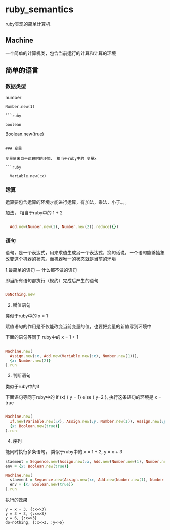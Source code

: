 # ruby_semantics

ruby实现的简单计算机

## Machine

一个简单的计算机类，包含当前运行的计算和计算的环境

## 简单的语言

### 数据类型

number

```
Number.new(1)

```ruby

boolean

```
Boolean.new(true)

```

### 变量

变量值来自于运算时的环境， 相当于ruby中的 变量x

```ruby

  Variable.new(:x)

```

### 运算

运算要包含运算的环境才能进行运算，有加法，乘法，小于。。。

加法， 相当于ruby中的 1 + 2

```ruby

  Add.new(Number.new(1), Number.new(2)).reduce({})

```


### 语句

语句，是一个表达式，用来求值生成另一个表达式，换句话说，一个语句能够抽象改变这个机器的状态。而机器唯一的状态就是当前的环境

1.最简单的语句 --  什么都不做的语句

即当所有语句都执行（规约）完成后产生的语句

```ruby

DoNothing.new

```

2. 赋值语句

类似于ruby中的 x = 1

赋值语句的作用是不仅能改变当前变量的值，也要把变量的新值写到环境中

下面的语句等同于 ruby中的 x = 1 + 1

```ruby

Machine.new(
  Assign.new(:x, Add.new(Variable.new(:x), Number.new(1))),
  {x: Number.new(2)}
).run

```

3. 判断语句

类似于ruby中的if

下面语句等同于ruby中的 if (x) { y = 1} else { y=2 }, 执行这条语句的环境是 x = true

``` ruby

Machine.new(
  If.new(Variable.new(:x), Assign.new(:y, Number.new(1)), Assign.new(:y, Number.new(2))),
  {x: Boolean.new(true)}
).run

```


4. 序列

能同时执行多条语句， 类似于ruby中的 x = 1 + 2, y = x + 3

``` ruby
staement = Sequence.new(Assign.new(:x, Add.new(Number.new(1), Number.new(2))), Assign.new(:y, Add.new(Variable.new(:x), Number.new(3))))
env = {x: Boolean.new(true)}

Machine.new(
  staement = Sequence.new(Assign.new(:x, Add.new(Number.new(1), Number.new(2))), Assign.new(:y, Add.new(Variable.new(:x), Number.new(3))))，
  env = {x: Boolean.new(true)}
).run

```

执行的效果
```
y = x + 3, {:x=>3}
y = 3 + 3, {:x=>3}
y = 6, {:x=>3}
do-nothing, {:x=>3, :y=>6}

```
